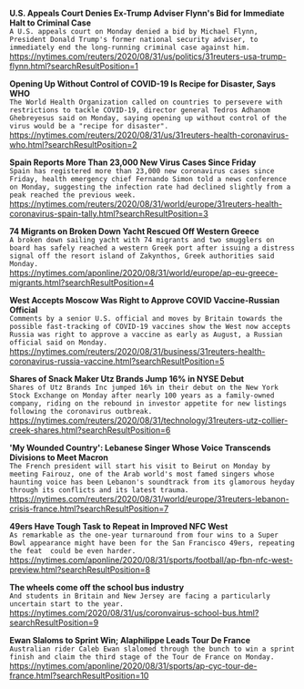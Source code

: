 **U.S. Appeals Court Denies Ex-Trump Adviser Flynn's Bid for Immediate Halt to Criminal Case**\
`A U.S. appeals court on Monday denied a bid by Michael Flynn, President Donald Trump's former national security adviser, to immediately end the long-running criminal case against him.`\
https://nytimes.com/reuters/2020/08/31/us/politics/31reuters-usa-trump-flynn.html?searchResultPosition=1

**Opening Up Without Control of COVID-19 Is Recipe for Disaster, Says WHO**\
`The World Health Organization called on countries to persevere with restrictions to tackle COVID-19, director general Tedros Adhanom Ghebreyesus said on Monday, saying opening up without control of the virus would be a "recipe for disaster".`\
https://nytimes.com/reuters/2020/08/31/us/31reuters-health-coronavirus-who.html?searchResultPosition=2

**Spain Reports More Than 23,000 New Virus Cases Since Friday**\
`Spain has registered more than 23,000 new coronavirus cases since Friday, health emergency chief Fernando Simon told a news conference on Monday, suggesting the infection rate had declined slightly from a peak reached the previous week. `\
https://nytimes.com/reuters/2020/08/31/world/europe/31reuters-health-coronavirus-spain-tally.html?searchResultPosition=3

**74 Migrants on Broken Down Yacht Rescued Off Western Greece**\
`A broken down sailing yacht with 74 migrants and two smugglers on board has safely reached a western Greek port after issuing a distress signal off the resort island of Zakynthos, Greek authorities said Monday.`\
https://nytimes.com/aponline/2020/08/31/world/europe/ap-eu-greece-migrants.html?searchResultPosition=4

**West Accepts Moscow Was Right to Approve COVID Vaccine-Russian Official**\
`Comments by a senior U.S. official and moves by Britain towards the possible fast-tracking of COVID-19 vaccines show the West now accepts Russia was right to approve a vaccine as early as August, a Russian official said on Monday.   `\
https://nytimes.com/reuters/2020/08/31/business/31reuters-health-coronavirus-russia-vaccine.html?searchResultPosition=5

**Shares of Snack Maker Utz Brands Jump 16% in NYSE Debut**\
`Shares of Utz Brands Inc jumped 16% in their debut on the New York Stock Exchange on Monday after nearly 100 years as a family-owned company, riding on the rebound in investor appetite for new listings following the coronavirus outbreak.`\
https://nytimes.com/reuters/2020/08/31/technology/31reuters-utz-collier-creek-shares.html?searchResultPosition=6

**'My Wounded Country': Lebanese Singer Whose Voice Transcends Divisions to Meet Macron**\
`The French president will start his visit to Beirut on Monday by meeting Fairouz, one of the Arab world's most famed singers whose haunting voice has been Lebanon's soundtrack from its glamorous heyday through its conflicts and its latest trauma.`\
https://nytimes.com/reuters/2020/08/31/world/europe/31reuters-lebanon-crisis-france.html?searchResultPosition=7

**49ers Have Tough Task to Repeat in Improved NFC West**\
`As remarkable as the one-year turnaround from four wins to a Super Bowl appearance might have been for the San Francisco 49ers, repeating the feat  could be even harder. `\
https://nytimes.com/aponline/2020/08/31/sports/football/ap-fbn-nfc-west-preview.html?searchResultPosition=8

**The wheels come off the school bus industry**\
`And students in Britain and New Jersey are facing a particularly uncertain start to the year.`\
https://nytimes.com/2020/08/31/us/coronvairus-school-bus.html?searchResultPosition=9

**Ewan Slaloms to Sprint Win; Alaphilippe Leads Tour De France**\
`Australian rider Caleb Ewan slalomed through the bunch to win a sprint finish and claim the third stage of the Tour de France on Monday.`\
https://nytimes.com/aponline/2020/08/31/sports/ap-cyc-tour-de-france.html?searchResultPosition=10

